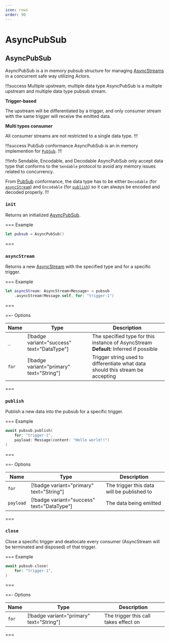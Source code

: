 ```yaml
---
icon: rows
order: 90
---
```


# AsyncPubSub

## AsyncPubSub

AsyncPubSub is a in memory pubsub structure for managing [AsyncStreams](https://developer.apple.com/documentation/swift/asyncstream) in a concurrent safe way utilizing Actors.

!!!success Multiple upstream, multiple data type
AsyncPubSub is a multiple upstream and multiple data type pubsub stream.

**Trigger-based**

The upstream will be differentiated by a trigger, and only consumer stream with the same trigger will receive the emitted data.

**Multi types consumer**

All consumer streams are not restricted to a single data type.
!!!

!!!success PubSub conformance
AsyncPubSub is an in memory implemention for [`PubSub`](/references/protocols/#pubsub).
!!!

!!!info Sendable, Encodable, and Decodable
AsyncPubSub only accept data type that conforms to the `Sendable` protocol to avoid any memory issues related to concurrency.

From [PubSub](/references/protocols/#pubsub) conformance, the data type has to be either `Decodable` (for [`asyncStream`](#asyncstream)) and `Encodable` (for [`publish`](#publish)) so it can always be encoded and decoded properly.
!!!

### `init`

Returns an initialized [AsyncPubSub](#asyncpubsub).

=== Example

```swift
let pubsub = AsyncPubSub()
```

===

### `asyncStream`

Returns a new [AsyncStream](https://developer.apple.com/documentation/swift/asyncstream) with the specified type and for a specific trigger.

=== Example

```swift
let asyncStream: AsyncStream<Message> = pubsub
    .asyncStream(Message.self, for: "trigger-1")
```

===

==- Options

| Name  | Type                                       | Description                                                                                 |
| ----- | ------------------------------------------ | ------------------------------------------------------------------------------------------- |
| `_`   | [!badge variant="success" text="DataType"] | The specified type for this instance of AsyncStream <br/> **Default:** Inferred if possible |
| `for` | [!badge variant="primary" text="String"]   | Trigger string used to differentiate what data should this stream be accepting              |

===

### `publish`

Publish a new data into the pubsub for a specific trigger.

=== Example

```swift
await pubsub.publish(
    for: "trigger-1",
    payload: Message(content: "Hello world!!")
)
```

===

==- Options

| Name      | Type                                       | Description                                |
| --------- | ------------------------------------------ | ------------------------------------------ |
| `for`     | [!badge variant="primary" text="String"]   | The trigger this data will be published to |
| `payload` | [!badge variant="success" text="DataType"] | The data being emitted                     |

===

### `close`

Close a specific trigger and deallocate every consumer (AsyncStream will be terminated and disposed) of that trigger.

=== Example

```swift
await pubsub.close(
    for: "trigger-1",
)
```

===

==- Options

| Name  | Type                                     | Description                           |
| ----- | ---------------------------------------- | ------------------------------------- |
| `for` | [!badge variant="primary" text="String"] | The trigger this call takes effect on |

===
